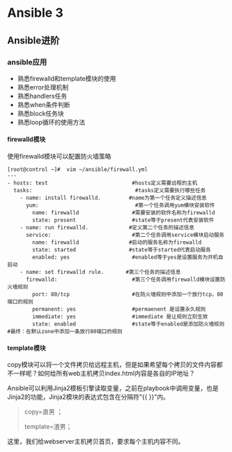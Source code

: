 # Ansible 3

## Ansible进阶

### ansible应用

- 熟悉firewalld和template模块的使用
- 熟悉error处理机制
- 熟悉handlers任务
- 熟悉when条件判断
- 熟悉block任务块
- 熟悉loop循环的使用方法

#### firewalld模块

使用firewalld模块可以配置防火墙策略

```shell
[root@control ~]#  vim ~/ansible/firewall.yml
---
- hosts: test                           #hosts定义需要远程的主机
  tasks:                                 #tasks定义需要执行哪些任务
    - name: install firewalld.         #name为第一个任务定义描述信息
      yum:                               #第一个任务调用yum模块安装软件
        name: firewalld                 #需要安装的软件名称为firewalld
        state: present                  #state等于present代表安装软件
    - name: run firewalld.             #定义第二个任务的描述信息
      service:                          #第二个任务调用service模块启动服务
        name: firewalld                #启动的服务名称为firewalld
        state: started                 #state等于started代表启动服务
        enabled: yes                    #enabled等于yes是设置服务为开机自启动
    - name: set firewalld rule.       #第三个任务的描述信息
      firewalld:                        #第三个任务调用firewalld模块设置防火墙规则
        port: 80/tcp                    #在防火墙规则中添加一个放行tcp，80端口的规则
        permanent: yes                  #permaenent 是设置永久规则
        immediate: yes                  #immediate 是让规则立刻生效
        state: enabled                  #state等于enabled是添加防火墙规则
#最终：在默认zone中添加一条放行80端口的规则
```

#### **template模块**

copy模块可以将一个文件拷贝给远程主机，但是如果希望每个拷贝的文件内容都不一样呢？如何给所有web主机拷贝index.html内容是各自的IP地址？      

Ansible可以利用Jinja2模板引擎读取变量，之前在playbook中调用变量，也是Jinja2的功能，Jinja2模块的表达式包含在分隔符"{{    }}"内。

> copy=直男 ；   
>
> template=渣男；

这里，我们给webserver主机拷贝首页，要求每个主机内容不同。

